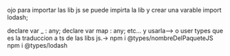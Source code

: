 ojo para importar las lib js se puede
impirta la lib y crear una varable
import lodash;

declare var _ : any;
declare var map : any;
etc... 
y usarla-->
o user types que es la traduccion a ts de las libs js.->
npm i @types/nombreDelPaqueteJS
npm i @types/lodash